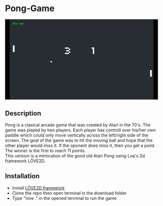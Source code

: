# Pong-Game
<img alt="Awesome" src="/screenshots/T.png" alt="gameplay">

## Description
Pong is a clasical arcade game that was created by Atari in the 70's. 
The game was played by two players.
Each player has controll over his/her own paddle which could only move vertically across the left/right side of the screen.
The goal of the game was to hit the moving ball and hope that the other player would miss it.
If the oponent does miss it, then you get a point. The winner is the first to reach 11 points. <br>
This version is a mimication of the good old Atari Pong using Lua's 2d framework LÖVE2D. </p>

## Installation
<ul>
<li>Install <a href="https://love2d.org/" >LÖVE2D framework</a> </li>
<li>Clone the repo then open terminal in the download folder</li>
<li>Type "love ." in the opened terminal to run the game</li>
</ul>
